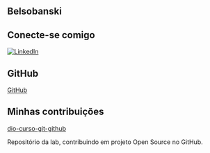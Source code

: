 ## Belsobanski

## Conecte-se comigo

[![LinkedIn](https://img.shields.io/badge/-LinkedIn-000?style=for-the-badge&logo=linkedin&logoColor=F6&color:FFF)](https://www.linkedin.com/in/belchior-sobanski-330aa9181/)


## GitHub

[GitHub](https://www.linkedin.com/in/belchior-sobanski)


## Minhas contribuições

[dio-curso-git-github](https://github.com/Belsobanski/dio-curso-git-github)

Repositório da lab, contribuindo em projeto Open Source no GitHub.